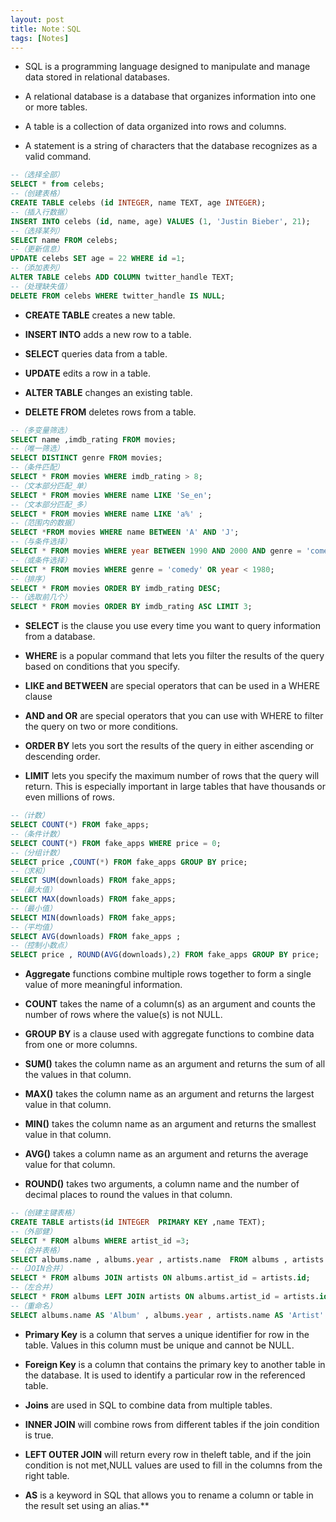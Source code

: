 ```yaml
---
layout: post
title: Note：SQL
tags: [Notes]
---
```


- SQL is a programming language designed to manipulate and manage data stored in relational databases.


- A relational database is a database that organizes information into one or more tables.


- A table is a collection of data organized into rows and columns.

- A statement is a string of characters that the database recognizes as a valid command.

```sql
--（选择全部）
SELECT * from celebs;
--（创建表格）
CREATE TABLE celebs (id INTEGER, name TEXT, age INTEGER);
--（插入行数据）
INSERT INTO celebs (id, name, age) VALUES (1, 'Justin Bieber', 21);
--（选择某列）
SELECT name FROM celebs;
--（更新信息）
UPDATE celebs SET age = 22 WHERE id =1;
--（添加表列）
ALTER TABLE celebs ADD COLUMN twitter_handle TEXT;
--（处理缺失值）
DELETE FROM celebs WHERE twitter_handle IS NULL;
```


-  **CREATE TABLE** creates a new table.

-  **INSERT INTO** adds a new row to a table.

-  **SELECT** queries data from a table.

-  **UPDATE** edits a row in a table.

-  **ALTER TABLE** changes an existing table.


-  **DELETE FROM** deletes rows from a table.


```sql
--（多变量筛选）
SELECT name ,imdb_rating FROM movies;
--（唯一筛选）
SELECT DISTINCT genre FROM movies;
--（条件匹配）
SELECT * FROM movies WHERE imdb_rating > 8;
--（文本部分匹配_单）
SELECT * FROM movies WHERE name LIKE 'Se_en';
--（文本部分匹配_多）
SELECT * FROM movies WHERE name LIKE 'a%' ; 
--（范围内的数据）
SELECT *FROM movies WHERE name BETWEEN 'A' AND 'J';
--（与条件选择）
SELECT * FROM movies WHERE year BETWEEN 1990 AND 2000 AND genre = 'comedy';
--（或条件选择）
SELECT * FROM movies WHERE genre = 'comedy' OR year < 1980;
--（排序）
SELECT * FROM movies ORDER BY imdb_rating DESC;
--（选取前几个）
SELECT * FROM movies ORDER BY imdb_rating ASC LIMIT 3;
```

- **SELECT** is the clause you use every time you want to query information from a database.

- **WHERE** is a popular command that lets you filter the results of the query based on conditions that you specify.

- **LIKE and BETWEEN** are special operators that can be used in a WHERE clause

- **AND and OR** are special operators that you can use with WHERE to filter the query on two or more conditions.

- **ORDER BY** lets you sort the results of the query in either ascending or descending order.

- **LIMIT** lets you specify the maximum number of rows that the query will return. This is especially important in large tables that have thousands or even millions of rows.



```sql
--（计数）
SELECT COUNT(*) FROM fake_apps;
--（条件计数）
SELECT COUNT(*) FROM fake_apps WHERE price = 0;
--（分组计数）
SELECT price ,COUNT(*) FROM fake_apps GROUP BY price;
--（求和）
SELECT SUM(downloads) FROM fake_apps;
--（最大值）
SELECT MAX(downloads) FROM fake_apps;
--（最小值）
SELECT MIN(downloads) FROM fake_apps;
--（平均值）
SELECT AVG(downloads) FROM fake_apps ;
--（控制小数点）
SELECT price , ROUND(AVG(downloads),2) FROM fake_apps GROUP BY price;
```

- **Aggregate** functions combine multiple rows together to form a single value of more meaningful information.

- **COUNT** takes the name of a column(s) as an argument and counts the number of rows where the value(s) is not NULL.

- **GROUP BY** is a clause used with aggregate functions to combine data from one or more columns.

- **SUM()** takes the column name as an argument and returns the sum of all the values in that column.

- **MAX()** takes the column name as an argument and returns the largest value in that column.

- **MIN()** takes the column name as an argument and returns the smallest value in that column.

- **AVG()** takes a column name as an argument and returns the average value for that column.

- **ROUND()** takes two arguments, a column name and the number of decimal places to round the values in that column.


```sql
--（创建主键表格）
CREATE TABLE artists(id INTEGER  PRIMARY KEY ,name TEXT);
--（外部健）
SELECT * FROM albums WHERE artist_id =3;
--（合并表格）
SELECT albums.name , albums.year , artists.name  FROM albums , artists ;
--（JOIN合并）
SELECT * FROM albums JOIN artists ON albums.artist_id = artists.id;
--（左合并）
SELECT * FROM albums LEFT JOIN artists ON albums.artist_id = artists.id ; 
--（重命名）
SELECT albums.name AS 'Album' , albums.year , artists.name AS 'Artist'  FROM albums  JOIN artists ON albums.artist_id = artists.id  WHERE albums.year > 1980;
```


- **Primary Key** is a column that serves a unique identifier for row in the table. Values in this column must be unique and cannot be NULL.

- **Foreign Key** is a column that contains the primary key to another table in the database. It is used to identify a particular row in the referenced table.

- **Joins** are used in SQL to combine data from multiple tables.

- **INNER JOIN** will combine rows from different tables if the join condition is true.

- **LEFT OUTER JOIN** will return every row in theleft table, and if the join condition is not met,NULL values are used to fill in the columns from the right table.

- **AS** is a keyword in SQL that allows you to rename a column or table in the result set using an alias.**
